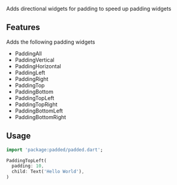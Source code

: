 Adds directional widgets for padding to speed up padding widgets

## Features
Adds the following padding widgets
* PaddingAll
* PaddingVertical
* PaddingHorizontal
* PaddingLeft
* PaddingRight
* PaddingTop
* PaddingBottom
* PaddingTopLeft
* PaddingTopRight
* PaddingBottomLeft
* PaddingBottomRight

## Usage
```dart
import 'package:padded/padded.dart';

PaddingTopLeft(
  padding: 10,
  child: Text('Hello World'),
)
```